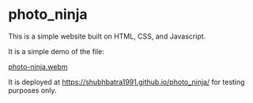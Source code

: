 # photo_ninja
This is a simple website built on HTML, CSS, and Javascript.

It is a simple demo of the file:

[photo-ninja.webm](https://user-images.githubusercontent.com/29381472/225123821-fb98a0c1-ce53-4d92-af90-f2df0812f557.webm)


It is deployed at https://shubhbatra1991.github.io/photo_ninja/  for testing purposes only.

